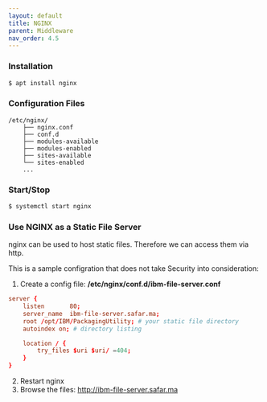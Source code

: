 ```yaml
---
layout: default
title: NGINX
parent: Middleware
nav_order: 4.5
---
```


### Installation
```sh
$ apt install nginx
```

### Configuration Files
```
/etc/nginx/
	├── nginx.conf
	├── conf.d
	├── modules-available
	├── modules-enabled
	├── sites-available
	└── sites-enabled
	...
```

### Start/Stop
```sh
$ systemctl start nginx
```

### Use NGINX as a Static File Server
nginx can be used to host static files. Therefore we can access them via http. 

This is a sample configration that does not take Security into consideration:

1. Create a config file: **/etc/nginx/conf.d/ibm-file-server.conf** 
```conf
server {
    listen       80;
    server_name  ibm-file-server.safar.ma;
    root /opt/IBM/PackagingUtility; # your static file directory
    autoindex on; # directory listing

    location / {
        try_files $uri $uri/ =404;
    }
}
```
2. Restart nginx
3. Browse the files: <a>http://ibm-file-server.safar.ma</a>


